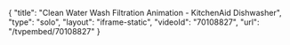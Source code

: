 {
    "title": "Clean Water Wash Filtration Animation - KitchenAid Dishwasher",
    "type": "solo",
    "layout": "iframe-static",
    "videoId": "70108827",
    "url": "\/tvpembed\/70108827"
}